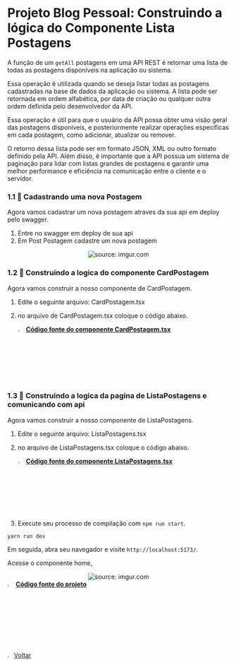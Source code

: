 ﻿<h1>Projeto Blog Pessoal: Construindo a lógica do Componente Lista Postagens</h1>

A função de um `getAll` postagens em uma API REST é retornar uma lista de todas as postagens disponíveis na aplicação ou sistema.

Essa operação é utilizada quando se deseja listar todas as postagens cadastradas na base de dados da aplicação ou sistema. A lista pode ser retornada em ordem alfabética, por data de criação ou qualquer outra ordem definida pelo desenvolvedor da API.

Essa operação é útil para que o usuário da API possa obter uma visão geral das postagens disponíveis, e posteriormente realizar operações específicas em cada postagem, como adicionar, atualizar ou remover.

O retorno dessa lista pode ser em formato JSON, XML ou outro formato definido pela API. Além disso, é importante que a API possua um sistema de paginação para lidar com listas grandes de postagens e garantir uma melhor performance e eficiência na comunicação entre o cliente e o servidor.

<h3>1.1 👣 Cadastrando uma nova Postagem </h3>

Agora vamos cadastrar um nova postagem atraves da sua api em deploy pelo swagger.

1. Entre no swagger em deploy de sua api
2. Em Post Postagem cadastre um nova postagem

<div align="center"><img src="https://i.imgur.com/2aQE6hQ.png" title="source: imgur.com" /></div>

<h3>1.2 👣 Construindo a logica do componente CardPostagem </h3>

Agora vamos construir a nosso componente de CardPostagem.

1. Edite o seguinte arquivo: CardPostagem.tsx

2. no arquivo de CardPostagem.tsx coloque o código abaixo.

   <div align="left"><img src="https://i.imgur.com/JACNZiR.png" title="source: imgur.com" width="3%"/> <a href="https://github.com/LucasCapSilva/blog-pessoal-react-2023/blob/card-postagem-logica/src/components/postagens/cardPostagem/CardPostagem.tsx" target="_blank"><b>Código fonte do componente CardPostagem.tsx</b></a> 

<h3>1.3 👣 Construindo a logica da pagina de ListaPostagens e comunicando com api  </h3>

Agora vamos construir a nosso componente de ListaPostagens.

1. Edite o seguinte arquivo: ListaPostagens.tsx

2. no arquivo de ListaPostagens.tsx coloque o código abaixo.

   <div align="left"><img src="https://i.imgur.com/JACNZiR.png" title="source: imgur.com" width="3%"/> <a href="https://github.com/LucasCapSilva/blog-pessoal-react-2023/blob/card-postagem-logica/src/components/postagens/listaPostagens/ListaPostagens.tsx" target="_blank"><b>Código fonte do componente ListaPostagens.tsx</b></a> 

3. Execute seu processo de compilação com `npm run start`.

```
yarn run dev
```

Em seguida, abra seu navegador e visite `http://localhost:5173/`. 

Acesse o componente home,

<div align="center"><img src="https://i.imgur.com/VUkyprw.png" title="source: imgur.com" /></div>

<div align="left"><img src="https://i.imgur.com/JACNZiR.png" title="source: imgur.com" width="3%"/> <a href="https://github.com/LucasCapSilva/blog-pessoal-react-2023/tree/card-postagem-logica" target="_blank"><b>Código fonte do projeto</b></a></div>

<br />

<br />

<div align="left"><a href="README.md"><img src="https://i.imgur.com/XMgF3gl.png" title="source: imgur.com" width="3%"/>Voltar</a></div>

